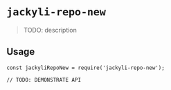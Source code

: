 # `jackyli-repo-new`

> TODO: description

## Usage

```
const jackyliRepoNew = require('jackyli-repo-new');

// TODO: DEMONSTRATE API
```
